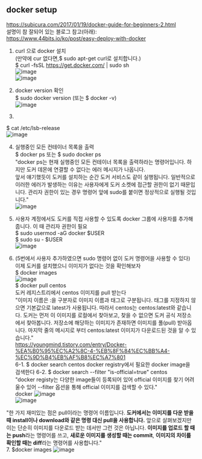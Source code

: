 ## docker setup
https://subicura.com/2017/01/19/docker-guide-for-beginners-2.html  
설명이 참 잘되어 있는 블로그 참고(아래):  
https://www.44bits.io/ko/post/easy-deploy-with-docker  
  
1. curl 으로 docker 설치  
(만약에 cur 없다면,$ sudo apt-get curl로 설치합니다.)  
$ curl -fsSL https://get.docker.com/ | sudo sh  
![image](https://user-images.githubusercontent.com/56099627/81249918-c5e81880-905a-11ea-94b3-d2bd4079fbc3.png)  
![image](https://user-images.githubusercontent.com/56099627/81249984-df896000-905a-11ea-86a0-82208dcd7e8b.png)  
  
2. docker version 확인  
$ sudo docker version  (또는 $ docker -v)  
![image](https://user-images.githubusercontent.com/56099627/81250048-0182e280-905b-11ea-9ae4-8c2561a5ca2b.png)  
  
3.   
$ cat /etc/lsb-release  
![image](https://user-images.githubusercontent.com/56099627/81260854-d8238000-9075-11ea-963b-e71fe2ea0d9d.png)  
  
4. 실행중인 모든 컨테이너 목록을 출력  
$ docker ps 또는 $ sudo docker ps  
"docker ps는 현재 실행중인 모든 컨테이너 목록을 출력하라는 명령어입니다. 하지만 도커 데몬에 연결할 수 없다는 에러 메시지가 나옵니다.  
앞서 얘기했듯이 도커를 설치하는 순간 도커 서비스도 같이 실행됩니다. 일반적으로 이러한 에러가 발생하는 이유는 사용자에게 도커 소켓에 접근할 권한이 없기 때문입니다. 관리자 권한이 있는 경우 명령어 앞에 sudo를 붙이면 정상적으로 실행될 것입니다."  
![image](https://user-images.githubusercontent.com/56099627/81261228-a65ee900-9076-11ea-80d0-eaf27c158314.png)  
  
5. 사용자 계정에서도 도커를 직접 사용할 수 있도록 docker 그룹에 사용자를 추가해줍니다. 이 때 관리자 권한이 필요  
$ sudo usermod -aG docker $USER  
$ sudo su - $USER  
![image](https://user-images.githubusercontent.com/56099627/81261503-2e44f300-9077-11ea-9de4-812a565f556d.png)  
  
6. (5번에서 사용자 추가하였으면 sudo 명령어 없이 도커 명령어을 사용할 수 있다) 이제 도커를 설치했으니 이미지가 없다는 것을 확인해보자  
$ docker images  
![image](https://user-images.githubusercontent.com/56099627/81261774-9c89b580-9077-11ea-8f1e-0f3f165b13b9.png)  
$ docker pull centos  
도커 레지스트리에서 centos 이미지를 pull 받는다  
"이미지 이름은 :을 구분자로 이미지 이름과 태그로 구분됩니다. 태그를 지정하지 않으면 기본값으로 latest가 사용됩니다. 따라서 centos는 centos:latest와 같습니다. 도커는 먼저 이 이미지를 로컬에서 찾아보고, 찾을 수 없으면 도커 공식 저장소에서 찾아봅니다. 저장소에 해당하는 이미지가 존재하면 이미지를 풀(pull) 받아옵니다. 마지막 줄의 메시지로 부터  centos:latest 이미지가 다운로드된 것을 알 수 있습니다."  
https://youngmind.tistory.com/entry/Docker-%EA%B0%95%EC%A2%8C-4-%EB%8F%84%EC%BB%A4-%EC%9D%B4%EB%AF%B8%EC%A7%801  
6-1. $ docker search centos
docker registry에서 필요한 docker image을 검색한다
6-2. $ docker search --filter "is-official=true" centos  
"docker registy는 다양한 image들이 등록되어 있어 official 이미지를 찾기 어려울수 있어 --filter 옵션을 통해 official 이미지를 검색할 수 있다."  
docker
![image](https://user-images.githubusercontent.com/56099627/81262686-3bfb7800-9079-11ea-976b-c2b226aa2b55.png)  
![image](https://user-images.githubusercontent.com/56099627/81263295-60a41f80-907a-11ea-8e42-2d5dc0cb76bc.png)  
  
"한 가지 재미있는 점은 pull이라는 명령어 이름입니다. **도커에서는 이미지를 다운 받을 때 install이나 download와 같은 명령 대신 pull을 사용합니다.** 앞으로 살펴보겠지만 이는 단순히 이미지를 다운로드 받는 데서만 그런 것은 아닙니다. **이미지를 업로드 할 때는 push**라는 명령어를 쓰고, **새로운 이미지를 생성할 때는 commit**, **이미지의 차이를 확인할 때는 diff**라는 명령어를 사용합니다."  
7. $docker images
![image](https://user-images.githubusercontent.com/56099627/81263586-e3c57580-907a-11ea-9880-abb4c1e89292.png)  

